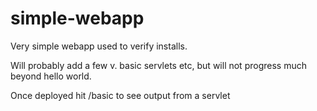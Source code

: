 # simple-webapp

Very simple webapp used to verify installs.

Will probably add a few v. basic servlets etc, but will 
not progress much beyond hello world.


Once deployed hit <context>/basic to see output from a servlet
